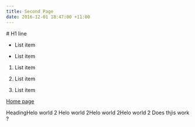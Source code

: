 ```yaml
---
title: Second Page
date: 2016-12-01 18:47:00 +11:00
---
```


<HTML>
<html>
  <head>
    <title>{{ page.title }}</title>
  </head>
  <body>
# H1 line

* List item

* List item

1.  List item

2.  List item

3.  List item

[Home page](http://manlyelectronics.com.au/)

HeadingHelo world 2 Helo world 2Helo world 2Helo world 2 Does thjis work ?